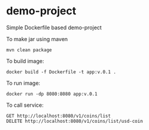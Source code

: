 # demo-project
Simple Dockerfile based demo-project

To make jar using maven
```
mvn clean package

```
To build image:
```
docker build -f Dockerfile -t app:v.0.1 .

```
To run image:
```
docker run -dp 8080:8080 app:v.0.1
```

To call service:
```
GET http://localhost:8080/v1/coins/list
DELETE http://localhost:8080/v1/coins/list/usd-coin
```
